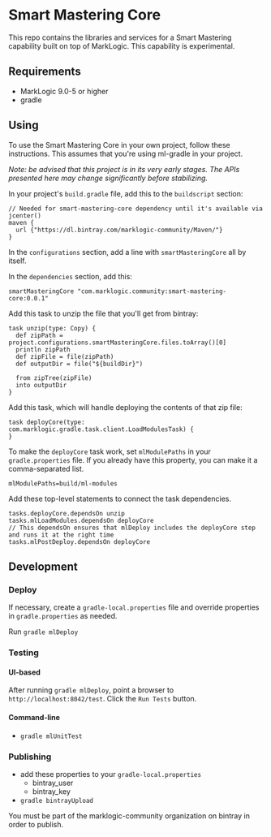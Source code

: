 
# Smart Mastering Core

This repo contains the libraries and services for a Smart Mastering capability
built on top of MarkLogic. This capability is experimental.

## Requirements

- MarkLogic 9.0-5 or higher
- gradle

## Using

To use the Smart Mastering Core in your own project, follow these instructions.
This assumes that you're using ml-gradle in your project.

_Note: be advised that this project is in its very early stages. The APIs
presented here may change significantly before stabilizing._

In your project's `build.gradle` file, add this to the `buildscript` section:

```
// Needed for smart-mastering-core dependency until it's available via jcenter()
maven {
  url {"https://dl.bintray.com/marklogic-community/Maven/"}
}
```

In the `configurations` section, add a line with `smartMasteringCore` all by
itself.

In the `dependencies` section, add this:

    smartMasteringCore "com.marklogic.community:smart-mastering-core:0.0.1"

Add this task to unzip the file that you'll get from bintray:

```
task unzip(type: Copy) {
  def zipPath = project.configurations.smartMasteringCore.files.toArray()[0]
  println zipPath
  def zipFile = file(zipPath)
  def outputDir = file("${buildDir}")

  from zipTree(zipFile)
  into outputDir
}
```

Add this task, which will handle deploying the contents of that zip file:

```
task deployCore(type: com.marklogic.gradle.task.client.LoadModulesTask) {
}
```

To make the `deployCore` task work, set `mlModulePaths` in your `gradle.properties`
file. If you already have this property, you can make it a comma-separated
list.

    mlModulePaths=build/ml-modules

Add these top-level statements to connect the task dependencies.

    tasks.deployCore.dependsOn unzip
    tasks.mlLoadModules.dependsOn deployCore
    // This dependsOn ensures that mlDeploy includes the deployCore step and runs it at the right time
    tasks.mlPostDeploy.dependsOn deployCore

## Development

### Deploy

If necessary, create a `gradle-local.properties` file and override properties in
`gradle.properties` as needed.

Run `gradle mlDeploy`

### Testing

#### UI-based
After running `gradle mlDeploy`, point a browser to `http://localhost:8042/test`.
Click the `Run Tests` button.

#### Command-line
- `gradle mlUnitTest`

### Publishing

- add these properties to your `gradle-local.properties`
  - bintray_user
  - bintray_key
- `gradle bintrayUpload`

You must be part of the marklogic-community organization on bintray in order to publish.
